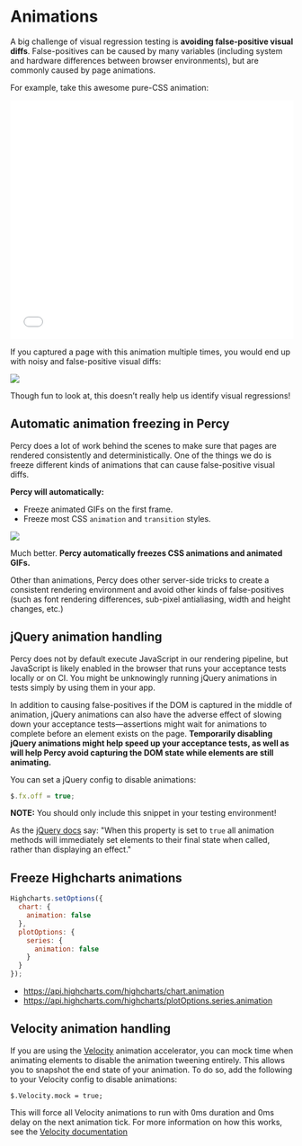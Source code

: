 # Animations

A big challenge of visual regression testing is **avoiding false-positive visual diffs**. False-positives can be caused by many variables (including system and hardware differences between browser environments), but are commonly caused by page animations.

For example, take this awesome pure-CSS animation:

<iframe height="425" scrolling="no" src="//codepen.io/fotinakis/embed/xVXXpo/?height=425&amp;theme-id=0&amp;default-tab=result" frameborder="no" allowtransparency="true" allowfullscreen="true" style="width: 100%;"></iframe>

If you captured a page with this animation multiple times, you would end up with noisy and false-positive visual diffs:

![](/images/examples/animation-diffs.jpg)

Though fun to look at, this doesn’t really help us identify visual regressions!

## Automatic animation freezing in Percy

Percy does a lot of work behind the scenes to make sure that pages are rendered consistently and deterministically. One of the things we do is freeze different kinds of animations that can cause false-positive visual diffs.

**Percy will automatically:**

*   Freeze animated GIFs on the first frame.
*   Freeze most CSS `animation` and `transition` styles.

![](/images/examples/animation-no-diffs.jpg)

Much better. **Percy automatically freezes CSS animations and animated GIFs.**

Other than animations, Percy does other server-side tricks to create a consistent rendering environment and avoid other kinds of false-positives (such as font rendering differences, sub-pixel antialiasing, width and height changes, etc.)

## jQuery animation handling

Percy does not by default execute JavaScript in our rendering pipeline, but JavaScript is likely enabled in the browser that runs your acceptance tests locally or on CI. You might be unknowingly running jQuery animations in tests simply by using them in your app.

In addition to causing false-positives if the DOM is captured in the middle of animation, jQuery animations can also have the adverse effect of slowing down your acceptance tests—assertions might wait for animations to complete before an element exists on the page. **Temporarily disabling jQuery animations might help speed up your acceptance tests, as well as will help Percy avoid capturing the DOM state while elements are still animating.**

You can set a jQuery config to disable animations:

```js
$.fx.off = true;
```

<div class="Alert Alert--warning">
  <strong>NOTE:</strong> You should only include this snippet in your testing environment!
</div>

As the [jQuery docs](https://api.jquery.com/jquery.fx.off/) say: "When this property is set to `true` all animation methods will immediately set elements to their final state when called, rather than displaying an effect."

## Freeze Highcharts animations

```js
Highcharts.setOptions({
  chart: {
    animation: false
  },
  plotOptions: {
    series: {
      animation: false
    }
  }
});
```

* https://api.highcharts.com/highcharts/chart.animation
* https://api.highcharts.com/highcharts/plotOptions.series.animation

## Velocity animation handling

If you are using the [Velocity](https://github.com/julianshapiro/velocity) animation accelerator, you can mock time when animating elements to disable the animation tweening entirely. This allows you to snapshot the end state of your animation. To do so, add the following to your Velocity config to disable animations:

```
$.Velocity.mock = true;
```

This will force all Velocity animations to run with 0ms duration and 0ms delay on the next animation tick. For more information on how this works, see the [Velocity documentation](http://velocityjs.org/#mock)
